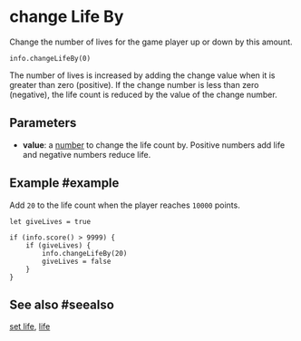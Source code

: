 # change Life By

Change the number of lives for the game player up or down by this amount.

```sig
info.changeLifeBy(0)
```

The number of lives is increased by adding the change value when it is greater than zero (positive). If the change number is less than zero (negative), the life count is reduced by the value of the change number.

## Parameters

* **value**: a [number](/types/number) to change the life count by. Positive numbers add life and negative numbers reduce life.

## Example #example

Add `20` to the life count when the player reaches `10000` points.

```blocks
let giveLives = true

if (info.score() > 9999) {
    if (giveLives) {
        info.changeLifeBy(20)
        giveLives = false
    }
}
```

## See also #seealso

[set life](/reference/info/set-life),
[life](/refernece/info/life)